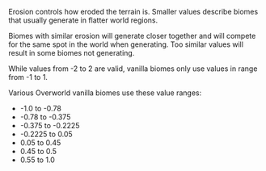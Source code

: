Erosion controls how eroded the terrain is. Smaller values describe biomes that usually generate in flatter world regions.

Biomes with similar erosion will generate closer together and will compete for the same spot in the world when generating. Too similar values will result in some biomes not generating.

While values from -2 to 2 are valid, vanilla biomes only use values in range from -1 to 1.

Various Overworld vanilla biomes use these value ranges:

* -1.0 to -0.78
* -0.78 to -0.375
* -0.375 to -0.2225
* -0.2225 to 0.05
* 0.05 to 0.45
* 0.45 to 0.5
* 0.55 to 1.0